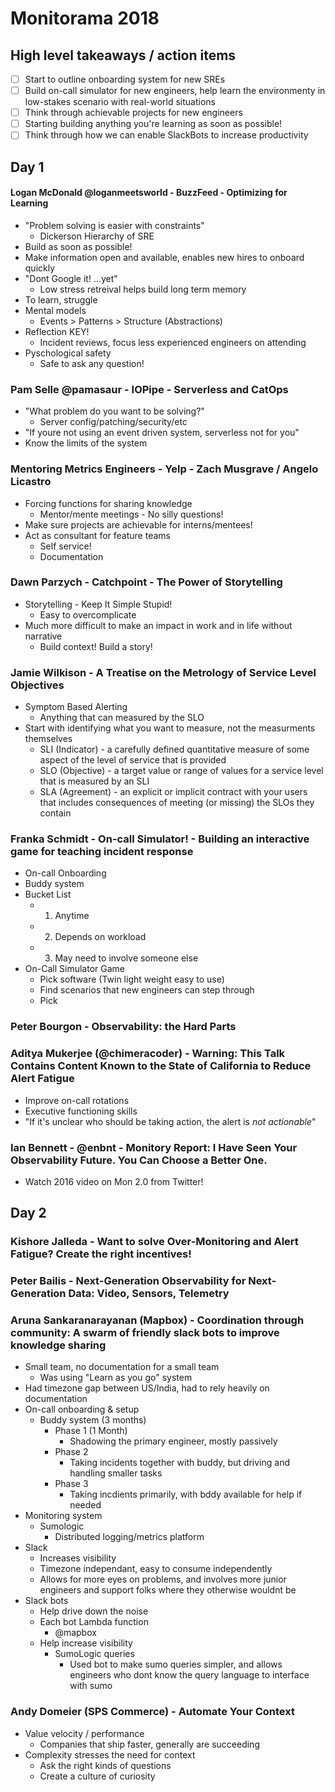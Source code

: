 # Monitorama 2018

## High level takeaways / action items

- [ ] Start to outline onboarding system for new SREs
- [ ] Build on-call simulator for new engineers, help learn the environmenty in low-stakes scenario with real-world situations
- [ ] Think through achievable projects for new engineers
- [ ] Starting building anything you're learning as soon as possible!
- [ ] Think through how we can enable SlackBots to increase productivity 

## Day 1

#### Logan McDonald @loganmeetsworld - BuzzFeed - Optimizing for Learning
- "Problem solving is easier with constraints"
    - Dickerson Hierarchy of SRE
- Build as soon as possible!
- Make information open and available, enables new hires to onboard quickly
- "Dont Google it! ...yet"
    - Low stress retreival helps build long term memory
- To learn, struggle
- Mental models
    - Events > Patterns > Structure (Abstractions)
- Reflection KEY!
    - Incident reviews, focus less experienced engineers on attending
- Pyschological safety
    - Safe to ask any question!

### Pam Selle @pamasaur - IOPipe - Serverless and CatOps
- "What problem do you want to be solving?"
    - Server config/patching/security/etc
- "If youre not using an event driven system, serverless not for you"
- Know the limits of the system

### Mentoring Metrics Engineers - Yelp - Zach Musgrave / Angelo Licastro
- Forcing functions for sharing knowledge
    - Mentor/mente meetings - No silly questions!
- Make sure projects are achievable for interns/mentees!
- Act as consultant for feature teams
    - Self service!
    - Documentation

### Dawn Parzych - Catchpoint - The Power of Storytelling
- Storytelling - Keep It Simple Stupid!
    - Easy to overcomplicate
- Much more difficult to make an impact in work and in life without narrative
    - Build context! Build a story!

### Jamie Wilkison - A Treatise on the Metrology of Service Level Objectives
- Symptom Based Alerting
    - Anything that can measured by the SLO
- Start with identifying what you want to measure, not the measurments themselves
    - SLI (Indicator) - a carefully defined quantitative measure of some aspect of the level of service that is provided
    - SLO (Objective) - a target value or range of values for a service level that is measured by an SLI
    - SLA (Agreement) - an explicit or implicit contract with your users that includes consequences of meeting (or missing) the SLOs they contain


### Franka Schmidt - On-call Simulator! - Building an interactive game for teaching incident response
- On-call Onboarding
- Buddy system
- Bucket List
    - 1. Anytime
    - 2. Depends on workload
    - 3. May need to involve someone else
- On-Call Simulator Game 
    - Pick software (Twin light weight easy to use)
    - Find scenarios that new engineers can step through
    - Pick 


### Peter Bourgon - Observability: the Hard Parts

### Aditya Mukerjee (@chimeracoder) - Warning: This Talk Contains Content Known to the State of California to Reduce Alert Fatigue
- Improve on-call rotations
- Executive functioning skills
- "If it's unclear who should be taking action, the alert is *not actionable*"

### Ian Bennett - @enbnt - Monitory Report: I Have Seen Your Observability Future. You Can Choose a Better One.
- Watch 2016 video on Mon 2.0 from Twitter!

## Day 2

### Kishore Jalleda - Want to solve Over-Monitoring and Alert Fatigue? Create the right incentives!

### Peter Bailis - Next-Generation Observability for Next-Generation Data: Video, Sensors, Telemetry

### Aruna Sankaranarayanan (Mapbox) - Coordination through community: A swarm of friendly slack bots to improve knowledge sharing
- Small team, no documentation for a small team
    - Was using "Learn as you go" system
- Had timezone gap between US/India, had to rely heavily on documentation
- On-call onboarding & setup
    - Buddy system (3 months)
        - Phase 1 (1 Month)
            - Shadowing the primary engineer, mostly passively
        - Phase 2
            - Taking incidents together with buddy, but driving and handling smaller tasks
        - Phase 3
            - Taking incdients primarily, with bddy available for help if needed
- Monitoring system
    - Sumologic
        - Distributed logging/metrics platform
- Slack
    - Increases visibility
    - Timezone independant, easy to consume independently
    - Allows for more eyes on problems, and involves more junior engineers and support folks where they otherwise wouldnt be
- Slack bots
    - Help drive down the noise
    - Each bot Lambda function
        - @mapbox <command> <options>
    - Help increase visibility
        - SumoLogic queries
            - Used bot to make sumo queries simpler, and allows engineers who dont know the query language to interface with sumo

### Andy Domeier (SPS Commerce) - Automate Your Context
- Value velocity / performance
    - Companies that ship faster, generally are succeeding
- Complexity stresses the need for context
    - Ask the right kinds of questions
    - Create a culture of curiosity